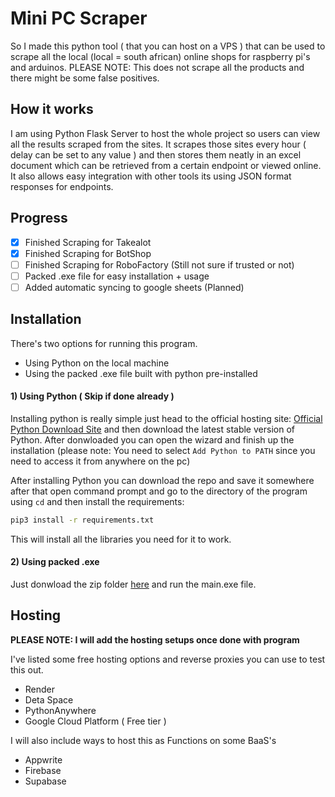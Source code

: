 # Mini PC Scraper

So I made this python tool ( that you can host on a VPS ) that can be used to scrape all the local (local = south african) online shops for raspberry pi's and arduinos. PLEASE NOTE: This does not scrape all the products and there might be some false positives.

## How it works

I am using Python Flask Server to host the whole project so users can view all the results scraped from the sites. It scrapes those sites every hour ( delay can be set to any value ) and then stores them neatly in an excel document which can be retrieved from a certain endpoint or viewed online. It also allows easy integration with other tools its using JSON format responses for endpoints.

## Progress

- [x] Finished Scraping for Takealot
- [x] Finished Scraping for BotShop
- [ ] Finished Scraping for RoboFactory (Still not sure if trusted or not) 
- [ ] Packed .exe file for easy installation + usage
- [ ] Added automatic syncing to google sheets (Planned)

## Installation

There's two options for running this program.
- Using Python on the local machine
- Using the packed .exe file built with python pre-installed

#### 1) Using Python ( Skip if done already )

Installing python is really simple just head to the official hosting site: [Official Python Download Site](https://www.python.org/downloads/) and then download the latest stable version of Python. After donwloaded you can open the wizard and finish up the installation (please note: You need to select `Add Python to PATH` since you need to access it from anywhere on the pc) 

After installing Python you can download the repo and save it somewhere after that open command prompt and go to the directory of the program using `cd` and then install the requirements:

```bash
pip3 install -r requirements.txt
```
This will install all the libraries you need for it to work.

#### 2) Using packed .exe

Just donwload the zip folder [here](https://google.com) and run the main.exe file.

## Hosting

**PLEASE NOTE: I will add the hosting setups once done with program**

I've listed some free hosting options and reverse proxies you can use to test this out.

- Render
- Deta Space
- PythonAnywhere
- Google Cloud Platform ( Free tier )

I will also include ways to host this as Functions on some BaaS's

- Appwrite
- Firebase
- Supabase